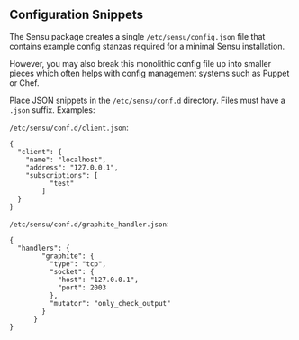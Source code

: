 Configuration Snippets
----------------------

The Sensu package creates a single `/etc/sensu/config.json` file that
contains example config stanzas required for a minimal Sensu installation.

However, you may also break this monolithic config file up into smaller
pieces which often helps with config management systems such as Puppet or Chef.

Place JSON snippets in the `/etc/sensu/conf.d` directory. Files must have
a `.json` suffix. Examples:

`/etc/sensu/conf.d/client.json`:

	{
	  "client": {
	    "name": "localhost",
	    "address": "127.0.0.1",
	    "subscriptions": [
              "test"
            ]
	  }
	}

`/etc/sensu/conf.d/graphite_handler.json`:

	{
	  "handlers": {
            "graphite": {
              "type": "tcp",
              "socket": {
                "host": "127.0.0.1",
                "port": 2003
              },
              "mutator": "only_check_output"
            }
          }
	}
